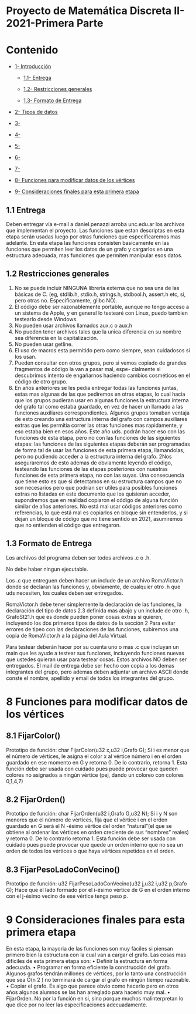 # Proyecto de Matemática Discreta II-2021-Primera Parte

# Contenido
- [1- Introducción]()</p>
    - [1.1- Entrega](#1.1-entrega)</p>
    - [1.2- Restricciones generales](#1.2-restricciones-generales)</p>
    - [1.3- Formato de Entrega](#1.3-formato-de-entrega)</p>
- [2- Tipos de datos]()</p>
- [3- ]()</p>
- [4- ]()</p>
- [5- ]()</p>
- [6- ]()</p>
- [7- ]()</p>
- [8- Funciones para modificar datos de los vértices](#8-funciones-para-modificar-datos-de-los-vértices)</p>
- [9- Consideraciones finales para esta primera etapa](#9-consideraciones-finales-para-esta-primera-etapa)</p>


## 1.1 Entrega
Deben entregar vı́a e-mail a daniel.penazzi arroba unc.edu.ar los archivos que implementan el proyecto.
Las funciones que estan descriptas en esta etapa serán usadas luego por otras funciones que especificaremos mas adelante.
En esta etapa las funciones consisten basicamente en las funciones que permiten leer los datos de un grafo y cargarlos en una
estructura adecuada, mas funciones que permiten manipular esos datos.

## 1.2 Restricciones generales
1. No se puede incluir NINGUNA libreria externa que no sea una de las básicas de C. (eg, stdlib.h, stdio.h, strings.h,
stdbool.h, assert.h etc, si, pero otras no. Especificamente, glibc NO).
2. El código debe ser razonablemente portable, aunque no tengo acceso a un sistema de Apple, y en general lo testearé
con Linux, puedo tambien testearlo desde Windows.
3. No pueden usar archivos llamados aux.c o aux.h
4. No pueden tener archivos tales que la unica diferencia en su nombre sea diferencia en la capitalización.
5. No pueden usar getline.
6. El uso de macros esta permitido pero como siempre, sean cuidadosos si los usan.
7. Pueden consultar con otros grupos, pero si vemos copiado de grandes fragmentos de código la van a pasar mal, espe-
cialmente si descubrimos intento de engañarnos haciendo cambios cosméticos en el código de otro grupo.
8. En años anteriores se les pedia entregar todas las funciones juntas, estas mas algunas de las que pediremos en otras
etapas, lo cual hacia que los grupos pudieran usar en algunas funciones la estructura interna del grafo tal como estaba
guardado, en vez de hacer un llamado a las funciones auxiliares correspondientes. Algunos grupos tomaban ventaja de
esto creando una estructura interna del grafo con campos auxiliares extras que les permitia correr las otras funciones
mas rapidamente, y eso estaba bien en esos años. Este año uds. podrán hacer eso con las funciones de esta etapa, pero
no con las funciones de las siguientes etapas: las funciones de las siguientes etapas deberán ser programadas de forma
tal de usar las funciones de esta primera etapa, llamandolas, pero no pudiendo acceder a la estructura interna del grafo.
2Nos aseguraremos de esto ademas de obviamente leyendo el código, testeando las funciones de las etapas posteriores
con nuestras funciones de esta primera etapa, no con las suyas.
Una consecuencia que tiene esto es que si detectamos en su estructura campos que no son necesarios pero que podrı́an
ser utiles para posibles funciones extras no listadas en este documento que los quisieran acceder, supondremos que en
realidad copiaron el código de alguna función similar de años anteriores. No está mal usar códigos anteriores como
referencias, lo que está mal es copiarlos en bloque sin entenderlos, y si dejan un bloque de código que no tiene sentido
en 2021, asumiremos que no entienden el código que entregaron.

## 1.3 Formato de Entrega
Los archivos del programa deben ser todos archivos .c o .h.</p>
No debe haber ningun ejecutable.</p>
Los .c que entreguen deben hacer un include de un archivo RomaVictor.h donde se declaran las funciones y, obviamente,
de cualquier otro .h que uds necesiten, los cuales deben ser entregados.</p>
RomaVictor.h debe tener simplemente la declaración de las funciones, la declaración del tipo de datos 2.3 definida mas
abajo y un include de otro .h, GrafoSt21.h que es donde pueden poner cosas extras si quieren, incluyendo los dos primeros
tipos de datos de la sección 2
Para evitar errores de tipeo con las declaraciones de las funciones, subiremos una copia de RomaVictor.h a la página del
Aula Virtual.</p>
Para testear deberán hacer por su cuenta uno o mas .c que incluyan un main que les ayude a testear sus funciones,
incluyendo funciones nuevas que ustedes quieran usar para testear cosas. Estos archivos NO deben ser entregados.
El mail de entrega debe ser hecho con copia a los demas integrantes del grupo, pero ademas deben adjuntar un archivo
ASCII donde conste el nombre, apellido y email de todos los integrantes del grupo.</p>

# 8 Funciones para modificar datos de los vértices
## 8.1 FijarColor()
Prototipo de función:
char FijarColor(u32 x,u32 i,Grafo G);
Si i es menor que el número de vértices, le asigna el color x al vértice número i en el orden guardado en ese momento en
G y retorna 0.
De lo contrario, retorna 1.
Esta función debe ser usada con cuidado pues puede provocar que queden colores no asignados a ningún vértice (pej,
dando un coloreo con colores 0,1,4,7)

## 8.2 FijarOrden()
Prototipo de función:
char FijarOrden(u32 i,Grafo G,u32 N);
Si i y N son menores que el número de vértices, fija que el vértice i en el orden guardado en G será el N -ésimo vértice
del orden “natural”(el que se obtiene al ordenar los vértices en orden creciente de sus “nombres” reales) y retorna 0. De lo
contrario retorna 1.
Esta función debe ser usada con cuidado pues puede provocar que quede un orden interno que no sea un orden de todos
los vértices o que haya vértices repetidos en el orden.

## 8.3 FijarPesoLadoConVecino()
Prototipo de función:
u32 FijarPesoLadoConVecino(u32 j,u32 i,u32 p,Grafo G);
Hace que el lado formado por el i-ésimo vértice de G en el orden interno con el j-ésimo vecino de ese vértice tenga peso p.

# 9 Consideraciones finales para esta primera etapa
En esta etapa, la mayoria de las funciones son muy fáciles si piensan primero bien la estructura con la cual van a cargar el
grafo.
Las cosas mas dificiles de esta primera etapa son:
• Definir la estructura en forma adecuada.
• Programar en forma eficiente la construcción del grafo. Algunos grafos tendrán millones de vértices, por lo tanto una
construcción que sea O(n 2 ) no terminará de cargar el grafo en ningún tiempo razonable.
• Copiar el grafo. Es algo que parece obvio como hacerlo pero en otros años algunos alumnos se las han arreglado para
hacerlo muy mal.
• FijarOrden. No por la función en si, sino porque muchos malinterpretan lo que dice por no leer las especificaciones
adecuadamente.